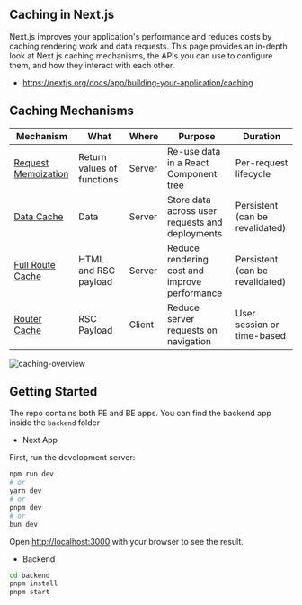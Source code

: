 ## Caching in Next.js
Next.js improves your application's performance and reduces costs by caching rendering work and data requests. This page provides an in-depth look at Next.js caching mechanisms, the APIs you can use to configure them, and how they interact with each other.
- https://nextjs.org/docs/app/building-your-application/caching

## Caching Mechanisms

| Mechanism            | What                        | Where  | Purpose                                      | Duration                          |
|----------------------|-----------------------------|--------|----------------------------------------------|-----------------------------------|
| [Request Memoization](https://nextjs.org/docs/app/building-your-application/caching#request-memoization)  | Return values of functions  | Server | Re-use data in a React Component tree        | Per-request lifecycle             |
| [Data Cache](https://nextjs.org/docs/app/building-your-application/caching#data-cache)           | Data                        | Server | Store data across user requests and deployments | Persistent (can be revalidated)   |
| [Full Route Cache](https://nextjs.org/docs/app/building-your-application/caching#full-route-cache)     | HTML and RSC payload        | Server | Reduce rendering cost and improve performance | Persistent (can be revalidated)   |
| [Router Cache](https://nextjs.org/docs/app/building-your-application/caching#client-side-router-cache)         | RSC Payload                 | Client | Reduce server requests on navigation         | User session or time-based        |

![caching-overview](https://github.com/user-attachments/assets/293a0dae-4b7c-4b62-8261-367de3ad3146)

## Getting Started

The repo contains both FE and BE apps. You can find the backend app inside the `backend` folder

- Next App
  
First, run the development server:

```bash
npm run dev
# or
yarn dev
# or
pnpm dev
# or
bun dev
```

Open [http://localhost:3000](http://localhost:3000) with your browser to see the result.


- Backend
```bash
cd backend
pnpm install
pnpm start
```
